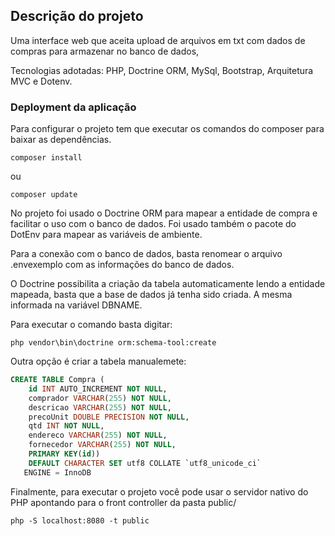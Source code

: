 ## Descrição do projeto

Uma interface web que aceita upload de arquivos em txt com dados de compras para armazenar no banco de dados,


Tecnologias adotadas: PHP, Doctrine ORM, MySql, Bootstrap, Arquitetura MVC e Dotenv.

### Deployment da aplicação

Para configurar o projeto tem que executar os comandos do composer para baixar as dependências.


```` 
composer install
````
ou
```` 
composer update
````
No projeto foi usado o Doctrine ORM para mapear a entidade de compra e facilitar o uso com o banco de dados. 
Foi usado também o pacote do DotEnv para mapear as variáveis de ambiente.


Para a conexão com o banco de dados, basta renomear o arquivo .envexemplo com as informações do banco de dados.

O Doctrine possibilita a criação da tabela automaticamente lendo a entidade mapeada, basta que a base de dados já tenha sido criada. A mesma informada na variável DBNAME.

Para executar o comando basta digitar:

```` 
php vendor\bin\doctrine orm:schema-tool:create
````

Outra opção é criar a tabela manualemete:
````sql
CREATE TABLE Compra (
    id INT AUTO_INCREMENT NOT NULL, 
    comprador VARCHAR(255) NOT NULL, 
    descricao VARCHAR(255) NOT NULL, 
    precoUnit DOUBLE PRECISION NOT NULL, 
    qtd INT NOT NULL, 
    endereco VARCHAR(255) NOT NULL, 
    fornecedor VARCHAR(255) NOT NULL, 
    PRIMARY KEY(id)) 
    DEFAULT CHARACTER SET utf8 COLLATE `utf8_unicode_ci`  
   ENGINE = InnoDB 
````
Finalmente, para executar o projeto você pode usar o servidor nativo do PHP apontando para o front controller da pasta public/

```` 
php -S localhost:8080 -t public
````
